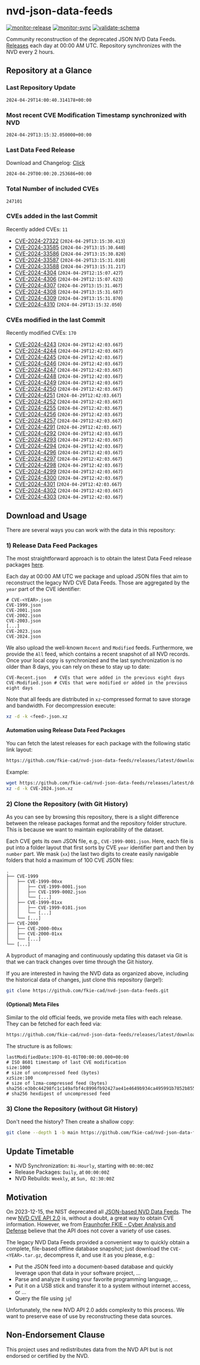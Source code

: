 # nvd-json-data-feeds

[![monitor-release](https://github.com/fkie-cad/nvd-json-data-feeds/actions/workflows/monitor_release.yml/badge.svg)](https://github.com/fkie-cad/nvd-json-data-feeds/actions/workflows/monitor_release.yml)
[![monitor-sync](https://github.com/fkie-cad/nvd-json-data-feeds/actions/workflows/monitor_sync.yml/badge.svg)](https://github.com/fkie-cad/nvd-json-data-feeds/actions/workflows/monitor_sync.yml)
[![validate-schema](https://github.com/fkie-cad/nvd-json-data-feeds/actions/workflows/validate_schema.yml/badge.svg)](https://github.com/fkie-cad/nvd-json-data-feeds/actions/workflows/validate_schema.yml)

Community reconstruction of the deprecated JSON NVD Data Feeds.
[Releases](https://github.com/fkie-cad/nvd-json-data-feeds/releases/latest) each day at 00:00 AM UTC.
Repository synchronizes with the NVD every 2 hours.

## Repository at a Glance

### Last Repository Update

```plain
2024-04-29T14:00:40.314178+00:00
```

### Most recent CVE Modification Timestamp synchronized with NVD

```plain
2024-04-29T13:15:32.050000+00:00
```

### Last Data Feed Release

Download and Changelog: [Click](https://github.com/fkie-cad/nvd-json-data-feeds/releases/latest)

```plain
2024-04-29T00:00:20.253686+00:00
```

### Total Number of included CVEs

```plain
247101
```

### CVEs added in the last Commit

Recently added CVEs: `11`

- [CVE-2024-27322](CVE-2024/CVE-2024-273xx/CVE-2024-27322.json) (`2024-04-29T13:15:30.413`)
- [CVE-2024-33585](CVE-2024/CVE-2024-335xx/CVE-2024-33585.json) (`2024-04-29T13:15:30.640`)
- [CVE-2024-33586](CVE-2024/CVE-2024-335xx/CVE-2024-33586.json) (`2024-04-29T13:15:30.820`)
- [CVE-2024-33587](CVE-2024/CVE-2024-335xx/CVE-2024-33587.json) (`2024-04-29T13:15:31.010`)
- [CVE-2024-33588](CVE-2024/CVE-2024-335xx/CVE-2024-33588.json) (`2024-04-29T13:15:31.217`)
- [CVE-2024-4304](CVE-2024/CVE-2024-43xx/CVE-2024-4304.json) (`2024-04-29T12:15:07.427`)
- [CVE-2024-4306](CVE-2024/CVE-2024-43xx/CVE-2024-4306.json) (`2024-04-29T12:15:07.623`)
- [CVE-2024-4307](CVE-2024/CVE-2024-43xx/CVE-2024-4307.json) (`2024-04-29T13:15:31.467`)
- [CVE-2024-4308](CVE-2024/CVE-2024-43xx/CVE-2024-4308.json) (`2024-04-29T13:15:31.687`)
- [CVE-2024-4309](CVE-2024/CVE-2024-43xx/CVE-2024-4309.json) (`2024-04-29T13:15:31.870`)
- [CVE-2024-4310](CVE-2024/CVE-2024-43xx/CVE-2024-4310.json) (`2024-04-29T13:15:32.050`)


### CVEs modified in the last Commit

Recently modified CVEs: `170`

- [CVE-2024-4243](CVE-2024/CVE-2024-42xx/CVE-2024-4243.json) (`2024-04-29T12:42:03.667`)
- [CVE-2024-4244](CVE-2024/CVE-2024-42xx/CVE-2024-4244.json) (`2024-04-29T12:42:03.667`)
- [CVE-2024-4245](CVE-2024/CVE-2024-42xx/CVE-2024-4245.json) (`2024-04-29T12:42:03.667`)
- [CVE-2024-4246](CVE-2024/CVE-2024-42xx/CVE-2024-4246.json) (`2024-04-29T12:42:03.667`)
- [CVE-2024-4247](CVE-2024/CVE-2024-42xx/CVE-2024-4247.json) (`2024-04-29T12:42:03.667`)
- [CVE-2024-4248](CVE-2024/CVE-2024-42xx/CVE-2024-4248.json) (`2024-04-29T12:42:03.667`)
- [CVE-2024-4249](CVE-2024/CVE-2024-42xx/CVE-2024-4249.json) (`2024-04-29T12:42:03.667`)
- [CVE-2024-4250](CVE-2024/CVE-2024-42xx/CVE-2024-4250.json) (`2024-04-29T12:42:03.667`)
- [CVE-2024-4251](CVE-2024/CVE-2024-42xx/CVE-2024-4251.json) (`2024-04-29T12:42:03.667`)
- [CVE-2024-4252](CVE-2024/CVE-2024-42xx/CVE-2024-4252.json) (`2024-04-29T12:42:03.667`)
- [CVE-2024-4255](CVE-2024/CVE-2024-42xx/CVE-2024-4255.json) (`2024-04-29T12:42:03.667`)
- [CVE-2024-4256](CVE-2024/CVE-2024-42xx/CVE-2024-4256.json) (`2024-04-29T12:42:03.667`)
- [CVE-2024-4257](CVE-2024/CVE-2024-42xx/CVE-2024-4257.json) (`2024-04-29T12:42:03.667`)
- [CVE-2024-4291](CVE-2024/CVE-2024-42xx/CVE-2024-4291.json) (`2024-04-29T12:42:03.667`)
- [CVE-2024-4292](CVE-2024/CVE-2024-42xx/CVE-2024-4292.json) (`2024-04-29T12:42:03.667`)
- [CVE-2024-4293](CVE-2024/CVE-2024-42xx/CVE-2024-4293.json) (`2024-04-29T12:42:03.667`)
- [CVE-2024-4294](CVE-2024/CVE-2024-42xx/CVE-2024-4294.json) (`2024-04-29T12:42:03.667`)
- [CVE-2024-4296](CVE-2024/CVE-2024-42xx/CVE-2024-4296.json) (`2024-04-29T12:42:03.667`)
- [CVE-2024-4297](CVE-2024/CVE-2024-42xx/CVE-2024-4297.json) (`2024-04-29T12:42:03.667`)
- [CVE-2024-4298](CVE-2024/CVE-2024-42xx/CVE-2024-4298.json) (`2024-04-29T12:42:03.667`)
- [CVE-2024-4299](CVE-2024/CVE-2024-42xx/CVE-2024-4299.json) (`2024-04-29T12:42:03.667`)
- [CVE-2024-4300](CVE-2024/CVE-2024-43xx/CVE-2024-4300.json) (`2024-04-29T12:42:03.667`)
- [CVE-2024-4301](CVE-2024/CVE-2024-43xx/CVE-2024-4301.json) (`2024-04-29T12:42:03.667`)
- [CVE-2024-4302](CVE-2024/CVE-2024-43xx/CVE-2024-4302.json) (`2024-04-29T12:42:03.667`)
- [CVE-2024-4303](CVE-2024/CVE-2024-43xx/CVE-2024-4303.json) (`2024-04-29T12:42:03.667`)


## Download and Usage

There are several ways you can work with the data in this repository:

### 1) Release Data Feed Packages

The most straightforward approach is to obtain the latest Data Feed release packages [here](https://github.com/fkie-cad/nvd-json-data-feeds/releases/latest).

Each day at 00:00 AM UTC we package and upload JSON files that aim to reconstruct the legacy NVD CVE Data Feeds.
Those are aggregated by the `year` part of the CVE identifier:

```
# CVE-<YEAR>.json
CVE-1999.json
CVE-2001.json
CVE-2002.json
CVE-2003.json
[...]
CVE-2023.json
CVE-2024.json
```

We also upload the well-known `Recent` and `Modified` feeds.
Furthermore, we provide the `All` feed, which contains a recent snapshot of all NVD records.
Once your local copy is synchronized and the last synchronization is no older than 8 days, you can rely on these to stay up to date:

```plain
CVE-Recent.json   # CVEs that were added in the previous eight days
CVE-Modified.json # CVEs that were modified or added in the previous eight days
```

Note that all feeds are distributed in `xz`-compressed format to save storage and bandwidth.
For decompression execute:

```sh
xz -d -k <feed>.json.xz
```

#### Automation using Release Data Feed Packages

You can fetch the latest releases for each package with the following static link layout:

```sh
https://github.com/fkie-cad/nvd-json-data-feeds/releases/latest/download/CVE-<YEAR>.json.xz
```

Example:

```sh
wget https://github.com/fkie-cad/nvd-json-data-feeds/releases/latest/download/CVE-2024.json.xz
xz -d -k CVE-2024.json.xz
```

### 2) Clone the Repository (with Git History)

As you can see by browsing this repository, there is a slight difference between the release packages format and the repository folder structure.
This is because we want to maintain explorability of the dataset.

Each CVE gets its own JSON file, e.g., `CVE-1999-0001.json`.
Here, each file is put into a folder layout that first sorts by CVE `year` identifier part and then by `number` part.
We mask (`xx`) the last two digits to create easily navigable folders that hold a maximum of 100 CVE JSON files:

```plain
.
├── CVE-1999
│   ├── CVE-1999-00xx
│   │   ├── CVE-1999-0001.json
│   │   ├── CVE-1999-0002.json
│   │   └── [...]
│   ├── CVE-1999-01xx
│   │   ├── CVE-1999-0101.json
│   │   └── [...]
│   └── [...]
├── CVE-2000
│   ├── CVE-2000-00xx
│   ├── CVE-2000-01xx
│   └── [...]
└── [...]
```

A byproduct of managing and continuously updating this dataset via Git is that we can track changes over time through the Git history.

If you are interested in having the NVD data as organized above, including the historical data of changes, just clone this repository (large!):

```sh
git clone https://github.com/fkie-cad/nvd-json-data-feeds.git
```

#### (Optional) Meta Files

Similar to the old official feeds, we provide meta files with each release. They can be fetched for each feed via:

```sh
https://github.com/fkie-cad/nvd-json-data-feeds/releases/latest/download/CVE-<YEAR>.meta
```

The structure is as follows:

```plain
lastModifiedDate:1970-01-01T00:00:00.000+00:00                          # ISO 8601 timestamp of last CVE modification
size:1000                                                               # size of uncompressed feed (bytes)
xzSize:100                                                              # size of lzma-compressed feed (bytes)
sha256:e3b0c44298fc1c149afbf4c8996fb92427ae41e4649b934ca495991b7852b855 # sha256 hexdigest of uncompressed feed
```

### 3) Clone the Repository (without Git History)

Don't need the history? Then create a shallow copy:

```sh
git clone --depth 1 -b main https://github.com/fkie-cad/nvd-json-data-feeds.git
```


## Update Timetable

* NVD Synchronization: `Bi-Hourly`, starting with `00:00:00Z`
* Release Packages: `Daily`, at `00:00:00Z`
* NVD Rebuilds: `Weekly`, at `Sun, 02:30:00Z`


## Motivation

On 2023-12-15, the NIST deprecated all [JSON-based NVD Data Feeds](https://nvd.nist.gov/vuln/data-feeds#divRetirementBanner-1).
The new [NVD CVE API 2.0](https://nvd.nist.gov/developers/vulnerabilities) is, without a doubt, a great way to obtain CVE information.
However, we from [Fraunhofer FKIE - Cyber Analysis and Defense](https://www.fkie.fraunhofer.de/en/departments/cad.html) believe that the API does not cover a variety of use cases.

The legacy NVD Data Feeds provided a convenient way to quickly obtain a complete, file-based offline database snapshot; just download the `CVE-<YEAR>.tar.gz`, decompress it, and use it as you please, e.g.:

- Put the JSON feed into a document-based database and quickly leverage upon that data in your software project, ...
- Parse and analyze it using your favorite programming language, ...
- Put it on a USB stick and transfer it to a system without internet access, or ...
- Query the file using `jq`!

Unfortunately, the new NVD API 2.0 adds complexity to this process.
We want to preserve ease of use by reconstructing these data sources.

## Non-Endorsement Clause

This project uses and redistributes data from the NVD API but is not endorsed or certified by the NVD.